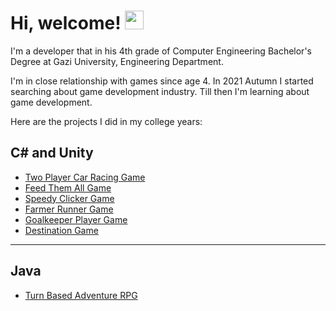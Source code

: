<!---
umutaan50/umutaan50 is a ✨ special ✨ repository because its `README.md` (this file) appears on your GitHub profile.
You can click the Preview link to take a look at your changes.
--->
# Hi, welcome! <img src="https://raw.githubusercontent.com/MartinHeinz/MartinHeinz/master/wave.gif" width="30px">
I'm a developer that in his 4th grade of Computer Engineering Bachelor's Degree at Gazi University, Engineering Department.

I'm in close relationship with games since age 4. In 2021 Autumn I started searching about game development industry. Till then I'm learning about game development.

Here are the projects I did in my college years:

C# and Unity
---

* [Two Player Car Racing Game](https://github.com/umutaan50/TwoPlayerCarRacingGame/tree/main/TwoPlayerCarRacingGame/Assets)
* [Feed Them All Game](https://github.com/umutaan50/FeedThemAllGame/tree/main/FeedThemAllGame/Assets)
* [Speedy Clicker Game](https://github.com/umutaan50/ClickOrSlashGame/tree/main/ClickOrSlashGame/Assets)
* [Farmer Runner Game](https://github.com/umutaan50/FarmerRunnerGame/tree/main/FarmerRunnerGame/Assets)
* [Goalkeeper Player Game](https://github.com/umutaan50/GoalkeeperPlayerGame/tree/main/GoalkeeperPlayerGame/Assets)
* [Destination Game](https://github.com/umutaan50/DestinationGame/tree/main/DestinationGame)

---
Java
---
* [Turn Based Adventure RPG](https://github.com/umutaan50/OOProjectTurnBasedAdventureRPG/tree/master/src/gazi/university)

